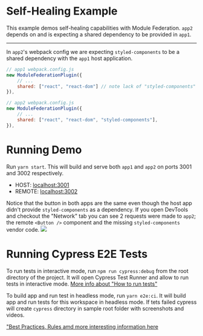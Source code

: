 # Self-Healing Example

This example demos self-healing capabilities with Module Federation. `app2` depends on and is expecting a shared dependency to be provided in `app1`.

---

In `app2`'s webpack config we are expecting `styled-components` to be a shared dependency with the `app1` host application.

```js
// app1 webpack.config.js
new ModuleFederationPlugin({
    // ...
    shared: ["react", "react-dom"] // note lack of "styled-components"
}),
```

```js
// app2 webpack.config.js
new ModuleFederationPlugin({
    // ...
    shared: ["react", "react-dom", "styled-components"],
}),
```

# Running Demo

Run `yarn start`. This will build and serve both `app1` and `app2` on ports 3001 and 3002 respectively.

- HOST: [localhost:3001](http://localhost:3001/)
- REMOTE: [localhost:3002](http://localhost:3002/)

Notice that the button in both apps are the same even though the host app didn't provide `styled-components` as a dependency. If you open DevTools and checkout the "Network" tab you can see 2 requests were made to `app2`; the remote `<Button />` component and the missing `styled-components` vendor code.
<img src="https://ssl.google-analytics.com/collect?v=1&t=event&ec=email&ea=open&t=event&tid=UA-120967034-1&z=1589682154&cid=ae045149-9d17-0367-bbb0-11c41d92b411&dt=ModuleFederationExamples&dp=/email/SelfHealing">

# Running Cypress E2E Tests

To run tests in interactive mode, run `npm run cypress:debug` from the root directory of the project. It will open Cypress Test Runner and allow to run tests in interactive mode. [More info about "How to run tests"](../../cypress/README.md#how-to-run-tests)

To build app and run test in headless mode, run `yarn e2e:ci`. It will build app and run tests for this workspace in headless mode. If tets failed cypress will create `cypress` directory in sample root folder with screenshots and videos.

["Best Practices, Rules amd more interesting information here](../../cypress/README.md)
